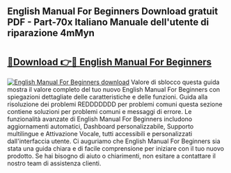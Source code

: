 ## English Manual For Beginners Download gratuit PDF - Part-70x Italiano Manuale dell'utente di riparazione 4mMyn

# <h2><a href="http://dfekr1f.blite.top/?on=English+Manual+For+Beginners">🔗Download 👉🔴 English Manual For Beginners</a></h2>

[![English Manual For Beginners download](https://i.imgur.com/lujVjoI.png)](http://dfekr1f.blite.top/?on=English+Manual+For+Beginners)
Valore di sblocco questa guida mostra il valore completo del tuo nuovo English Manual For Beginners con spiegazioni dettagliate delle caratteristiche e delle funzioni. Guida alla risoluzione dei problemi REDDDDDDD per problemi comuni questa sezione contiene soluzioni per problemi comuni e messaggi di errore. Le funzionalità avanzate di English Manual For Beginners includono aggiornamenti automatici, Dashboard personalizzabile, Supporto multilingue e Attivazione Vocale, tutti accessibili e personalizzati dall'interfaccia utente. Ci auguriamo che English Manual For Beginners sia stata una guida chiara e di facile comprensione per iniziare con il tuo nuovo prodotto. Se hai bisogno di aiuto o chiarimenti, non esitare a contattare il nostro team di assistenza clienti.
